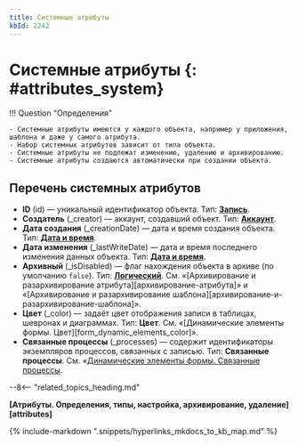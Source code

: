```yaml
---
title: Системные атрибуты
kbId: 2242
---
```


# Системные атрибуты {: #attributes_system}

!!! Question "Определения"

    - Системные атрибуты имеются у каждого объекта, например у приложения, шаблона и даже у самого атрибута.
    - Набор системных атрибутов зависит от типа объекта.
    - Системные атрибуты не подлежат изменению, удалению и архивированию.
    - Системные атрибуты создаются автоматически при создании объекта.

## Перечень системных атрибутов

- **ID** (id) — уникальный идентификатор объекта. Тип: **[Запись](attribute_record.md)**.
- **Создатель** (_creator) — аккаунт, создавший объект. Тип: **[Аккаунт](attribute_account.md)**.
- **Дата создания** (_creationDate) — дата и время создания объекта. Тип: **[Дата и время](attribute_date_time.md)**.
- **Дата изменения** (_lastWriteDate) — дата и время последнего изменения данных объекта. Тип: **[Дата и время](attribute_date_time.md)**.
- **Архивный** (_isDisabled) — флаг нахождения объекта в архиве (по умолчанию `false`). Тип: **[Логический](attribute_boolean.md)**. См. «[Архивирование и разархивирование атрибута][архивирование-атрибута]» и «[Архивирование и разархивирование шаблона][архивирование-и-разархивирование-шаблона]».
- **Цвет** (_color) — задаёт цвет отображения записи в таблицах, шевронах и диаграммах. Тип: **Цвет**. См. «[Динамические элементы формы. Цвет][form_dynamic_elements_color]».
- **Связанные процессы** (_processes) — содержит идентификаторы экземпляров процессов, связанных с записью. Тип: **Связанные процессы**. См. «[Динамические элементы формы. Связанные процессы](https://kb.comindware.ru/article.php?id=2531#mcetoc_1hlakq13b1).

--8<-- "related_topics_heading.md"

**[Атрибуты. Определения, типы, настройка, архивирование, удаление][attributes]**

{%
include-markdown ".snippets/hyperlinks_mkdocs_to_kb_map.md"
%}

